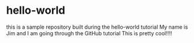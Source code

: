 # hello-world
this is a sample repository built during the hello-world tutorial
My name is Jim and I am going through the GitHub tutorial
This is pretty cool!!!!
